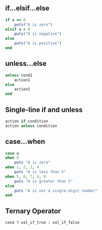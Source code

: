 
## if...elsif...else
```ruby
if a == 0
	puts("A is zero")
elsif a < 0
	puts("A is negative")
else
	puts("A is positive")
end
```

## unless...else
```ruby
unless cond1
	action1
else
	action2
end
```

## Single-line if and unless
```ruby
action if condition
action unless condition
```

## case...when
```ruby
case a
when 0
	puts "A is zero"
when 1, 2, 3, 4
	puts "A is less than 5"
when 5, 6, 7, 8, 9
	puts "A is greater than 5"
else
	puts "A is not a single-digit number"
end
```

## Ternary Operator
```ruby
cond ? val_if_true : val_if_false
```
